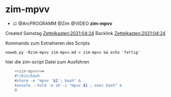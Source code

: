 # zim-mpvv

* ☑ @ArcPROGRAMM @Zim @VIDEO **zim-mpvv**  

Created Samstag [Zettelkasten:2021:04:24]()
Backlink [Zettelkasten:2021:04:24]()

Kommando zum Extrahieren des Scripts

``noweb.py -Rzim-mpvv zim-mpvv.md > zim-mpvv && echo 'fertig'``

hier die zim-script Datei zum Ausführen

~~~bash
	<<zim-mpvv>>=
	#!/bin/bash
	#xterm -e "mpvv '$1'; bash" &
	konsole --hold -e sh -c "mpvv $1 ; exec bash" &
	@
~~~
